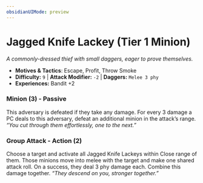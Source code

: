 ```yaml
---
obsidianUIMode: preview
---
```

# Jagged Knife Lackey (Tier 1 Minion)

*A commonly-dressed thief with small daggers, eager to prove themselves.*

- **Motives & Tactics**: Escape, Profit, Throw Smoke
- **Difficulty:** `9` | **Attack Modifier:** `-2` | **Daggers:** `Melee 3 phy`
- **Experiences:** Bandit +2

### Minion (3) - Passive

This adversary is defeated if they take any damage. For every 3 damage a PC deals to this adversary, defeat an additional minion in the attack’s range. *“You cut through them effortlessly, one to the next.”*

### Group Attack - Action (2)

Choose a target and activate all Jagged Knife Lackeys within Close range of them. Those minions move into melee with the target and make one shared attack roll. On a success, they deal 3 phy damage each. Combine this damage together. *“They descend on you, stronger together.”*